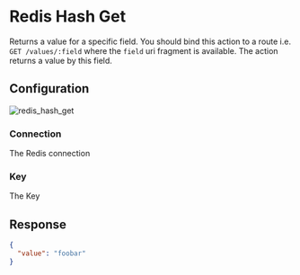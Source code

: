 
# Redis Hash Get

Returns a value for a specific field. You should bind this action to a route i.e. `GET /values/:field` where the `field`
uri fragment is available. The action returns a value by this field.

## Configuration

![redis_hash_get](/img/backend/api/action/redis_hash_get.png)

### Connection

The Redis connection

### Key

The Key

## Response

```json
{
  "value": "foobar"
}
```
